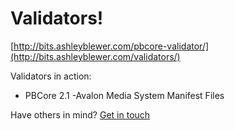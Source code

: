 # Validators!

[http://bits.ashleyblewer.com/pbcore-validator/](http://bits.ashleyblewer.com/validators/)

Validators in action:
- PBCore 2.1
-Avalon Media System Manifest Files

Have others in mind? [Get in touch](https://ashleyblewer.com)
